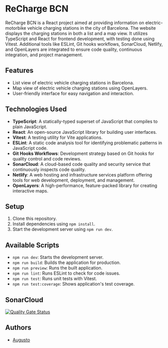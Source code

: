 # ReCharge BCN

ReCharge BCN is a React project aimed at providing information on electric-motorbike vehicle charging stations in the city of Barcelona. The website displays the charging stations in both a list and a map view. It utilizes TypeScript and React for frontend development, with testing done using Vitest. Additional tools like ESLint, Git hooks workflows, SonarCloud, Netlify, and OpenLayers are integrated to ensure code quality, continuous integration, and project management.

## Features

- List view of electric vehicle charging stations in Barcelona.
- Map view of electric vehicle charging stations using OpenLayers.
- User-friendly interface for easy navigation and interaction.

## Technologies Used

- **TypeScript**: A statically-typed superset of JavaScript that compiles to plain JavaScript.
- **React**: An open-source JavaScript library for building user interfaces.
- **Vitest**: A testing utility for Vite applications.
- **ESLint**: A static code analysis tool for identifying problematic patterns in JavaScript code.
- **Git Hooks Workflows**: Development strategy based on Git hooks for quality control and code reviews.
- **SonarCloud**: A cloud-based code quality and security service that continuously inspects code quality.
- **Netlify**: A web hosting and infrastructure services platform offering tools for web development, deployment, and management.
- **OpenLayers**: A high-performance, feature-packed library for creating interactive maps.

## Setup

1. Clone this repository.
2. Install dependencies using `npm install`.
3. Start the development server using `npm run dev`.

## Available Scripts

- `npm run dev`: Starts the development server.
- `npm run build`: Builds the application for production.
- `npm run preview`: Runs the built application.
- `npm run lint`: Runs ESLint to check for code issues.
- `npm run test`: Runs unit tests with Vitest.
- `npm run test:coverage`: Shows application's test coverage.

## SonarCloud

[![Quality Gate Status](https://sonarcloud.io/api/project_badges/quality_gate?project=augusto-gs_ReCharge-BCN)](https://sonarcloud.io/summary/overall?id=augusto-gs_ReCharge-BCN)

## Authors

- [Augusto](https://github.com/your-github-username)
